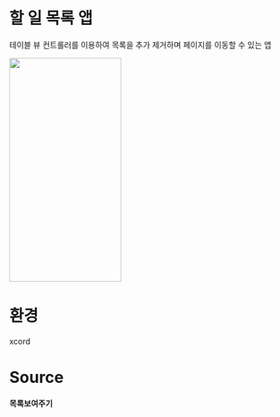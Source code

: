 # 할 일 목록 앱
테이블 뷰 컨트롤러를 이용하여 목록을 추가 제거하며 페이지를 이동할 수 있는 앱


<img src="https://user-images.githubusercontent.com/105588287/173221623-8ed9c5e4-0b67-47d5-8420-131d43ac0427.png" width="200" height="400"/>


# 환경
xcord
# Source
**목록보여주기**
